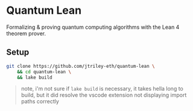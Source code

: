 # Quantum Lean

Formalizing & proving quantum computing algorithms with the Lean 4 theorem
prover.

## Setup

```bash
git clone https://github.com/jtriley-eth/quantum-lean \
    && cd quantum-lean \
    && lake build
```

> note, i'm not sure if `lake build` is necessary, it takes hella long to build,
> but it did resolve the vscode extension not displaying import paths correctly

